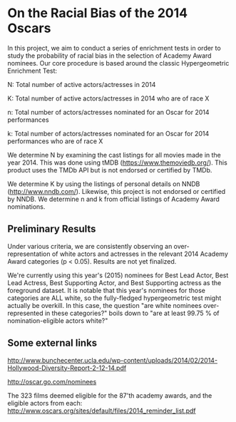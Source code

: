 # On the Racial Bias of the 2014 Oscars

In this project, we aim to conduct a series of enrichment tests in order to study the probability of racial bias in the selection of Academy Award nominees. Our core procedure is based around the classic Hypergeometric Enrichment Test:

N: Total number of active actors/actresses in 2014

K: Total number of active actors/actresses in 2014 who are of race X

n: Total number of actors/actresses nominated for an Oscar for 2014 performances

k: Total number of actors/actresses nominated for an Oscar for 2014 performances who are of race X


We determine N by examining the cast listings for all movies made in the year 2014. This was done using tMDB (https://www.themoviedb.org/). This product uses the TMDb API but is not endorsed or certified by TMDb.

We determine K by using the listings of personal details on NNDB (http://www.nndb.com/). Likewise, this project is not endorsed or certified by NNDB. We determine n and k from official listings of Academy Award nominations.


## Preliminary Results

Under various criteria, we are consistently observing an over-representation of white actors and actresses in the relevant 2014 Academy Award categories (p < 0.05). Results are not yet finalized.

We're currently using this year's (2015) nominees for Best Lead Actor, Best Lead Actress, Best Supporting Actor, and Best Supporting actress as the foreground dataset. It is notable that this year's nominees for those categories are ALL white, so the fully-fledged hypergeometric test might actually be overkill. In this case, the question "are white nominees over-represented in these categories?" boils down to "are at least 99.75 % of nomination-eligible actors white?"


## Some external links
http://www.bunchecenter.ucla.edu/wp-content/uploads/2014/02/2014-Hollywood-Diversity-Report-2-12-14.pdf

http://oscar.go.com/nominees

The 323 films deemed eligible for the 87'th academy awards, and the eligible actors from each:
http://www.oscars.org/sites/default/files/2014_reminder_list.pdf
